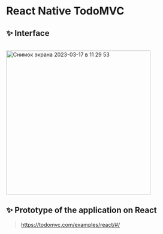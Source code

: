 # React Native TodoMVC

## ✨ Interface

</br>
<img width="385" alt="Снимок экрана 2023-03-17 в 11 29 53" src="https://user-images.githubusercontent.com/42972357/225856459-af6f9146-08c1-4ba5-9cb8-dc6f7a30035f.png">


## ✨ Prototype of the application on React
>https://todomvc.com/examples/react/#/
